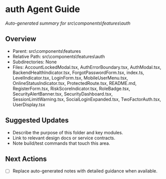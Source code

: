﻿# auth Agent Guide
*Auto-generated summary for src\components\features\auth*

## Overview
- Parent: src\components\features
- Relative Path: src\components\features\auth
- Subdirectories: None
- Files: AccountLockedModal.tsx, AuthErrorBoundary.tsx, AuthModal.tsx, BackendHealthIndicator.tsx, ForgotPasswordForm.tsx, index.ts, LevelIndicator.tsx, LoginForm.tsx, MobileUserMenu.tsx, OnlineStatusIndicator.tsx, ProtectedRoute.tsx, README.md, RegisterForm.tsx, RiskScoreIndicator.tsx, RoleBadge.tsx, SecurityAlertBanner.tsx, SecurityDashboard.tsx, SessionLimitWarning.tsx, SocialLoginExpanded.tsx, TwoFactorAuth.tsx, UserDisplay.tsx

## Suggested Updates
- Describe the purpose of this folder and key modules.
- Link to relevant design docs or service contracts.
- Note build/test commands that touch this area.

## Next Actions
- [ ] Replace auto-generated notes with detailed guidance when available.
